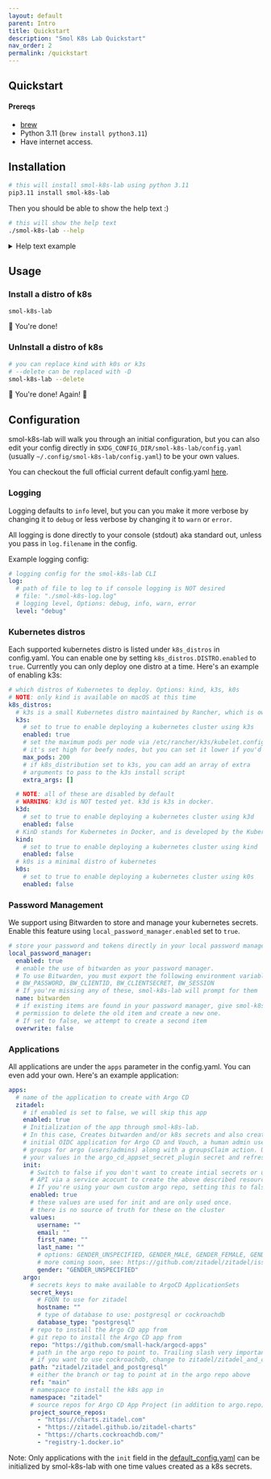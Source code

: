 ```yaml
---
layout: default
parent: Intro
title: Quickstart
description: "Smol K8s Lab Quickstart"
nav_order: 2
permalink: /quickstart
---
```


## Quickstart

#### Prereqs

- [brew](https://brew.sh)
- Python 3.11 (`brew install python3.11`)
- Have internet access.


## Installation

```bash
# this will install smol-k8s-lab using python 3.11
pip3.11 install smol-k8s-lab
```

Then you should be able to show the help text :)

```bash
# this will show the help text
./smol-k8s-lab --help
```

<details>
  <summary>Help text example</summary>

  <a href="https://raw.githubusercontent.com/jessebot/smol-k8s-lab/main/docs/screenshots/help_text.svg">
    <img src="https://raw.githubusercontent.com/jessebot/smol-k8s-lab/main/docs/screenshots/help_text.svg" alt="Output of smol-k8s-lab --help after cloning the directory and installing the prerequisites.">
  </a>

</details>


## Usage

### Install a distro of k8s
```bash
smol-k8s-lab
```

🎉 You're done!

### UnInstall a distro of k8s

```bash
# you can replace kind with k0s or k3s
# --delete can be replaced with -D
smol-k8s-lab --delete
```

🎉 You're done! Again! 🎉


## Configuration

smol-k8s-lab will walk you through an initial configuration, but you can also edit your config directly in `$XDG_CONFIG_DIR/smol-k8s-lab/config.yaml` (usually `~/.config/smol-k8s-lab/config.yaml`) to be your own values.

You can checkout the full official current default config.yaml [here](https://github.com/small-hack/smol-k8s-lab/blob/main/smol_k8s_lab/config/default_config.yaml).

### Logging

Logging defaults to `info` level, but you can you make it more verbose by changing it to `debug` or less verbose by changing it to `warn` or `error`.

All logging is done directly to your console (stdout) aka standard out, unless you pass in `log.filename` in the config.

Example logging config:

```yaml
# logging config for the smol-k8s-lab CLI
log:
  # path of file to log to if console logging is NOT desired
  # file: "./smol-k8s-log.log"
  # logging level, Options: debug, info, warn, error
  level: "debug"
```

### Kubernetes distros

Each supported kubernetes distro is listed under `k8s_distros` in config.yaml. You can enable one by setting `k8s_distros.DISTRO.enabled` to `true`.
Currently you can only deploy one distro at a time. Here's an example of enabling k3s:

```yaml
# which distros of Kubernetes to deploy. Options: kind, k3s, k0s
# NOTE: only kind is available on macOS at this time
k8s_distros:
  # k3s is a small Kubernetes distro maintained by Rancher, which is owned by Suse Linux
  k3s:
    # set to true to enable deploying a kubernetes cluster using k3s
    enabled: true
    # set the maximum pods per node via /etc/rancher/k3s/kubelet.config
    # it's set high for beefy nodes, but you can set it lower if you'd like
    max_pods: 200
    # if k8s_distribution set to k3s, you can add an array of extra
    # arguments to pass to the k3s install script
    extra_args: []

  # NOTE: all of these are disabled by default
  # WARNING: k3d is NOT tested yet. k3d is k3s in docker.
  k3d:
    # set to true to enable deploying a kubernetes cluster using k3d
    enabled: false
  # KinD stands for Kubernetes in Docker, and is developed by the Kubernetes Project
  kind:
    # set to true to enable deploying a kubernetes cluster using kind
    enabled: false
  # k0s is a minimal distro of kubernetes
  k0s:
    # set to true to enable deploying a kubernetes cluster using k0s
    enabled: false
```

### Password Management
We support using Bitwarden to store and manage your kubernetes secrets. Enable this feature using `local_password_manager.enabled` set to `true`.

```yaml
# store your password and tokens directly in your local password manager
local_password_manager:
  enabled: true
  # enable the use of bitwarden as your password manager.
  # To use Bitwarden, you must export the following environment variables:
  # BW_PASSWORD, BW_CLIENTID, BW_CLIENTSECRET, BW_SESSION
  # If you're missing any of these, smol-k8s-lab will prompt for them
  name: bitwarden
  # if existing items are found in your password manager, give smol-k8s-lab
  # permission to delete the old item and create a new one.
  # If set to false, we attempt to create a second item
  overwrite: false
```

### Applications

All applications are under the `apps` parameter in the config.yaml. You can even add your own. Here's an example application:

```yaml
apps:
  # name of the application to create with Argo CD
  zitadel:
    # if enabled is set to false, we will skip this app
    enabled: true
    # Initialization of the app through smol-k8s-lab.
    # In this case, Creates bitwarden and/or k8s secrets and also creates an
    # initial OIDC application for Argo CD and Vouch, a human admin user, and 2
    # groups for argo (users/admins) along with a groupsClaim action. Updates
    # your values in the argo_cd_appset_secret_plugin secret and refreshes the pod
    init:
      # Switch to false if you don't want to create intial secrets or use a the
      # API via a service acocunt to create the above described resources
      # If you're using your own custom argo repo, setting this to false may make sense.
      enabled: true
      # these values are used for init and are only used once.
      # there is no source of truth for these on the cluster
      values:
        username: ""
        email: ""
        first_name: ""
        last_name: ""
        # options: GENDER_UNSPECIFIED, GENDER_MALE, GENDER_FEMALE, GENDER_DIVERSE
        # more coming soon, see: https://github.com/zitadel/zitadel/issues/6355
        gender: "GENDER_UNSPECIFIED"
    argo:
      # secrets keys to make available to ArgoCD ApplicationSets
      secret_keys:
        # FQDN to use for zitadel
        hostname: ""
        # type of database to use: postgresql or cockroachdb
        database_type: "postgresql"
      # repo to install the Argo CD app from
      # git repo to install the Argo CD app from
      repo: "https://github.com/small-hack/argocd-apps"
      # path in the argo repo to point to. Trailing slash very important!
      # if you want to use cockroachdb, change to zitadel/zitadel_and_cockroachdb
      path: "zitadel/zitadel_and_postgresql"
      # either the branch or tag to point at in the argo repo above
      ref: "main"
      # namespace to install the k8s app in
      namespace: "zitadel"
      # source repos for Argo CD App Project (in addition to argo.repo)
      project_source_repos:
        - "https://charts.zitadel.com"
        - "https://zitadel.github.io/zitadel-charts"
        - "https://charts.cockroachdb.com/"
        - "registry-1.docker.io"
```

Note: Only applications with the `init` field in the [default_config.yaml](https://github.com/small-hack/smol-k8s-lab/blob/main/smol_k8s_lab/config/default_config.yaml) can be initialized by smol-k8s-lab with one time values created as a k8s secrets.
